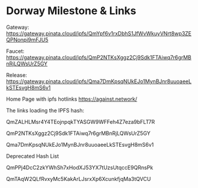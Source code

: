 # Dorway Milestone & Links


Gateway:
https://gateway.pinata.cloud/ipfs/QmYpf6v1rxDbhS1JfWvWkuyVNrt8wp3ZEQPNonpi9mFJU5

Faucet:
https://gateway.pinata.cloud/ipfs/QmP2NTKsXggz2Cj9Sdk1FTAiwq7r6grMBnRjLQWsUrZ5GY

Release:
https://gateway.pinata.cloud/ipfs/Qma7DmKpsqNUkEJo1MynBJnr8uuoaeeLkSTEsvgH8mS6v1

Home Page with ipfs hotlinks
https://against.network/


The links loading the IPFS hash: 

QmZALHLMsr4Y4TEojnpqkTYASGW9WFFeh4Z7eza9bFLT7R

QmP2NTKsXggz2Cj9Sdk1FTAiwq7r6grMBnRjLQWsUrZ5GY

Qma7DmKpsqNUkEJo1MynBJnr8uuoaeeLkSTEsvgH8mS6v1

Deprecated Hash List

QmPPj4DcC2zkYWhSh7xHodXJ53YX7tUzsUtqccE9QRnsPk

QmTAqW2QLfRvxyMc5KakArLJsrxXp6XcunkfjqMa3tQVCU
